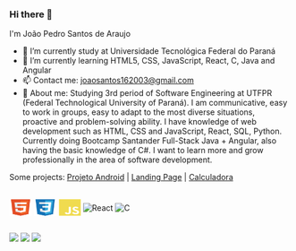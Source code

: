 ### Hi there 👋
I'm João Pedro Santos de Araujo

- 🔭 I’m currently study at Universidade Tecnológica Federal do Paraná 
- 🌱 I’m currently learning HTML5, CSS, JavaScript, React, C, Java and Angular 
- 📫 Contact me: joaosantos162003@gmail.com
- 👦 About me: Studying 3rd period of Software Engineering at UTFPR (Federal Technological University of Paraná).
I am communicative, easy to work in groups, easy to adapt to the most diverse situations, proactive and problem-solving ability. I have knowledge of web development such as HTML, CSS and JavaScript, React, SQL, Python. Currently doing Bootcamp Santander Full-Stack Java + Angular, also having the basic knowledge of C#. I want to learn more and grow professionally in the area of software development.

Some projects: 
<a href="https://santosajoao.github.io/projeto-android/index" target="_blank">Projeto Android</a> |
<a href="https://santosajoao.github.io/landing-page/index" target="_blank">Landing Page</a> |
<a href="https://santosajoao.github.io/calculadora/index" target="_blank">Calculadora</a>

<div style="display: inline_block"><br>
  <img align="center" alt="HTML" height="30" width="40" src="https://raw.githubusercontent.com/devicons/devicon/master/icons/html5/html5-original.svg">
  <img align="center" alt="CSS" height="30" width="40" src="https://raw.githubusercontent.com/devicons/devicon/master/icons/css3/css3-original.svg">
  <img align="center" alt="Js" height="30" width="40" src="https://raw.githubusercontent.com/devicons/devicon/master/icons/javascript/javascript-plain.svg">
  <img align="center" alt="React" height="40" width="40" src="https://cdn4.iconfinder.com/data/icons/logos-3/600/React.js_logo-512.png">
  <img align="center" alt="C" height="35" width="35" src="https://lh3.googleusercontent.com/pw/AMWts8ByM7Ydsn9bqFmuSJAC8bgpMS7HETUKVz_u3c9E6xkTOUR1omaBlG-GXJLLPEnqFeRySCnXjJri2jJoad9pZUq4AtnVLeMYtpimrZJ-SKTqoqp9ddEsktMmAX7IpBfU4MezBPRLuRX3fj9tIzpXsFfi=w532-h587-no?authuser=0">
  
  

 <img align="right"  height="150" style="border-radius:50px;" >
</div>
  
  ##
 
<div> 
  

  <a href = "mailto:joaosantos162003@gmail.com" target="_blank"><img src="https://img.shields.io/badge/-Gmail-%23333?style=for-the-badge&logo=gmail&logoColor=white"></a>
  <a href="https://www.linkedin.com/in/joaopedrosaraujo/" target="_blank" rel="external"><img src="https://img.shields.io/badge/-LinkedIn-%230077B5?style=for-the-badge&logo=linkedin&logoColor=white" target="_blank"></a>
  <a href="https://instagram.com/santosajoao" target="_blank" rel="external"><img src="https://img.shields.io/badge/-Instagram-%23E4405F?style=for-the-badge&logo=instagram&logoColor=white" target="_blank" rel="external"></a>
  
</div>
